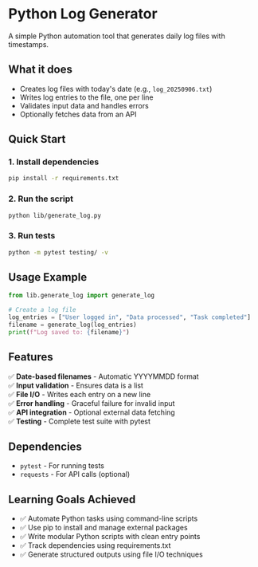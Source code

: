 # Python Log Generator

A simple Python automation tool that generates daily log files with timestamps.

## What it does

- Creates log files with today's date (e.g., `log_20250906.txt`)
- Writes log entries to the file, one per line
- Validates input data and handles errors
- Optionally fetches data from an API

## Quick Start

### 1. Install dependencies
```bash
pip install -r requirements.txt
```

### 2. Run the script
```bash
python lib/generate_log.py
```

### 3. Run tests
```bash
python -m pytest testing/ -v
```

## Usage Example

```python
from lib.generate_log import generate_log

# Create a log file
log_entries = ["User logged in", "Data processed", "Task completed"]
filename = generate_log(log_entries)
print(f"Log saved to: {filename}")
```

## Features

✅ **Date-based filenames** - Automatic YYYYMMDD format  
✅ **Input validation** - Ensures data is a list  
✅ **File I/O** - Writes each entry on a new line  
✅ **Error handling** - Graceful failure for invalid input  
✅ **API integration** - Optional external data fetching  
✅ **Testing** - Complete test suite with pytest

## Dependencies

- `pytest` - For running tests
- `requests` - For API calls (optional)

## Learning Goals Achieved

- ✅ Automate Python tasks using command-line scripts
- ✅ Use pip to install and manage external packages  
- ✅ Write modular Python scripts with clean entry points
- ✅ Track dependencies using requirements.txt
- ✅ Generate structured outputs using file I/O techniques